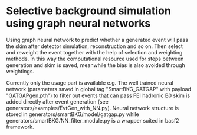 # Selective background simulation using graph neural networks
Using graph neural network to predict whether a generated event will pass the skim after detector simulation, reconstruction and so on. Then select and reweight the event together with the help of selection and weighting methods. In this way the computational resource used for steps between generation and skim is saved, meanwhile the bias is also avoided through weightings.

Currently only the usage part is available e.g. The well trained neural network (parameters saved in global tag "SmartBKG_GATGAP" with payload "GATGAPgen.pth") to filter out events that can pass FEI hadronic B0 skim is added directly after event generation (see generators/examples/EvtGen_with_NN.py). 
Neural network structure is stored in generators/smartBKG/model/gatgap.py while generators/smartBKG/NN_filter_module.py is a wrapper suited in basf2 framework. 